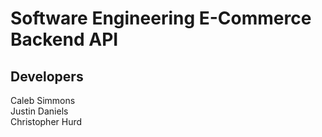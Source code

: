 # Software Engineering E-Commerce Backend API


## Developers
Caleb Simmons <br />
Justin Daniels <br />
Christopher Hurd <br />
